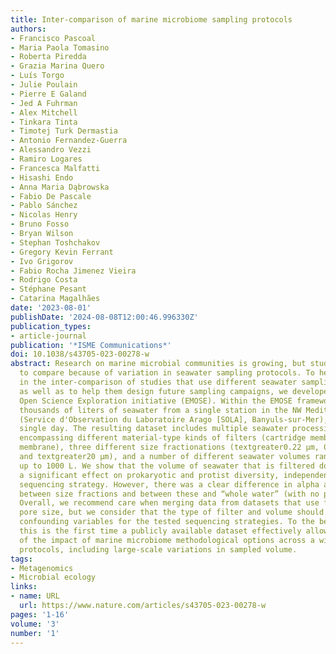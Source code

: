```yaml
---
title: Inter-comparison of marine microbiome sampling protocols
authors:
- Francisco Pascoal
- Maria Paola Tomasino
- Roberta Piredda
- Grazia Marina Quero
- Luís Torgo
- Julie Poulain
- Pierre E Galand
- Jed A Fuhrman
- Alex Mitchell
- Tinkara Tinta
- Timotej Turk Dermastia
- Antonio Fernandez-Guerra
- Alessandro Vezzi
- Ramiro Logares
- Francesca Malfatti
- Hisashi Endo
- Anna Maria Dąbrowska
- Fabio De Pascale
- Pablo Sánchez
- Nicolas Henry
- Bruno Fosso
- Bryan Wilson
- Stephan Toshchakov
- Gregory Kevin Ferrant
- Ivo Grigorov
- Fabio Rocha Jimenez Vieira
- Rodrigo Costa
- Stéphane Pesant
- Catarina Magalhães
date: '2023-08-01'
publishDate: '2024-08-08T12:00:46.996330Z'
publication_types:
- article-journal
publication: '*ISME Communications*'
doi: 10.1038/s43705-023-00278-w
abstract: Research on marine microbial communities is growing, but studies are hard
  to compare because of variation in seawater sampling protocols. To help researchers
  in the inter-comparison of studies that use different seawater sampling methodologies,
  as well as to help them design future sampling campaigns, we developed the EuroMarine
  Open Science Exploration initiative (EMOSE). Within the EMOSE framework, we sampled
  thousands of liters of seawater from a single station in the NW Mediterranean Sea
  (Service d'Observation du Laboratoire Arago [SOLA], Banyuls-sur-Mer), during one
  single day. The resulting dataset includes multiple seawater processing approaches,
  encompassing different material-type kinds of filters (cartridge membrane and flat
  membrane), three different size fractionations (textgreater0.22 µm, 0.22–3 µm, 3–20 µm
  and textgreater20 µm), and a number of different seawater volumes ranging from 1 L
  up to 1000 L. We show that the volume of seawater that is filtered does not have
  a significant effect on prokaryotic and protist diversity, independently of the
  sequencing strategy. However, there was a clear difference in alpha and beta diversity
  between size fractions and between these and “whole water” (with no pre-fractionation).
  Overall, we recommend care when merging data from datasets that use filters of different
  pore size, but we consider that the type of filter and volume should not act as
  confounding variables for the tested sequencing strategies. To the best of our knowledge,
  this is the first time a publicly available dataset effectively allows for the clarification
  of the impact of marine microbiome methodological options across a wide range of
  protocols, including large-scale variations in sampled volume.
tags:
- Metagenomics
- Microbial ecology
links:
- name: URL
  url: https://www.nature.com/articles/s43705-023-00278-w
pages: '1-16'
volume: '3'
number: '1'
---
```

